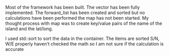 
Most of the framework has been built.
The vector has been fully implemented.
The forward_list has been created and sorted but no calculations have been performed
the map has not been started. My thought process with map was to create key/value pairs of the name of the island and the lat/long.

I used std::sort to sort the data in the container. The items are sorted S/N, W/E properly
haven't checked the math so I am not sure if the calculation is accurate
